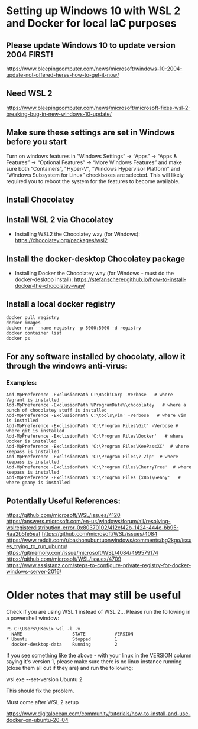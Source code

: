 # Setting up Windows 10 with WSL 2 and Docker for local IaC purposes

## Please update Windows 10 to update version 2004 FIRST!

https://www.bleepingcomputer.com/news/microsoft/windows-10-2004-update-not-offered-heres-how-to-get-it-now/

## Need WSL 2

https://www.bleepingcomputer.com/news/microsoft/microsoft-fixes-wsl-2-breaking-bug-in-new-windows-10-update/

## Make sure these settings are set in Windows before you start

Turn on windows features in “Windows Settings” -> “Apps” -> “Apps & Features” -> “Optional Features” -> “More Windows Features” and make sure both “Containers”, "Hyper-V", “Windows Hypervisor Platform” and “Windows Subsystem for Linux” checkboxes are selected.  This will likely required you to reboot the system for the features to become available.

## Install Chocolatey




## Install WSL 2 via Chocolatey

* Installing WSL2 the Chocolatey way (for Windows):
https://chocolatey.org/packages/wsl2

## Install the docker-desktop Chocolatey package

* Installing Docker the Chocolatey way (for Windows - must do the docker-desktop install):
https://stefanscherer.github.io/how-to-install-docker-the-chocolatey-way/

## Install a local docker registry

```
docker pull registry
docker images
docker run --name registry -p 5000:5000 -d registry
docker container list
docker ps
```


## For any software installed by chocolaty, allow it through the windows anti-virus:

### Examples:

  ```
  Add-MpPreference -ExclusionPath C:\HashiCorp -Verbose   # where Vagrant is installed
  Add-MpPreference -ExclusionPath %ProgramData%\chocolatey   # where a bunch of chocolatey stuff is installed
  Add-MpPreference -ExclusionPath C:\tools\vim' -Verbose   # where vim is installed
  Add-MpPreference -ExclisionPath 'C:\Program Files\Git' -Verbose # where git is installed
  Add-MpPreference -ExclisionPath 'C:\Program Files\Docker'   # where Docker is installed
  Add-MpPreference -ExclisionPath 'C:\Program Files\KeePassXC'  # where keepass is installed
  Add-MpPreference -ExclisionPath 'C:\Program Files\7-Zip'  # where keepass is installed
  Add-MpPreference -ExclisionPath 'C:\Program Files\CherryTree'  # where keepass is installed
  Add-MpPreference -ExclisionPath 'C:\Program Files (x86)\Geany'   # where geany is installed
  ```


## Potentially Useful References:

https://github.com/microsoft/WSL/issues/4120
https://answers.microsoft.com/en-us/windows/forum/all/resolving-wslregisterdistribution-error-0x80370102/412cf42b-1424-444c-bb95-4aa2b5fe5eaf
https://github.com/microsoft/WSL/issues/4084
https://www.reddit.com/r/bashonubuntuonwindows/comments/bg2kgo/issues_trying_to_run_ubuntu/
https://gitmemory.com/issue/microsoft/WSL/4084/499579174
https://github.com/microsoft/WSL/issues/4709
https://www.assistanz.com/steps-to-configure-private-registry-for-docker-windows-server-2016/

# Older notes that may still be useful

Check if you are using WSL 1 instead of WSL 2...  Please run the following in a powershell window:

```
PS C:\Users\RKevi> wsl -l -v
  NAME                   STATE           VERSION
* Ubuntu                 Stopped         1
  docker-desktop-data    Running         2
```

If you see something like the above - with your linux in the VERSION column saying it's version 1, please make sure there is no linux instance running (close them all out if they are) and run the following:

wsl.exe --set-version Ubuntu 2

This should fix the problem.


Must come after WSL 2 setup

https://www.digitalocean.com/community/tutorials/how-to-install-and-use-docker-on-ubuntu-20-04


